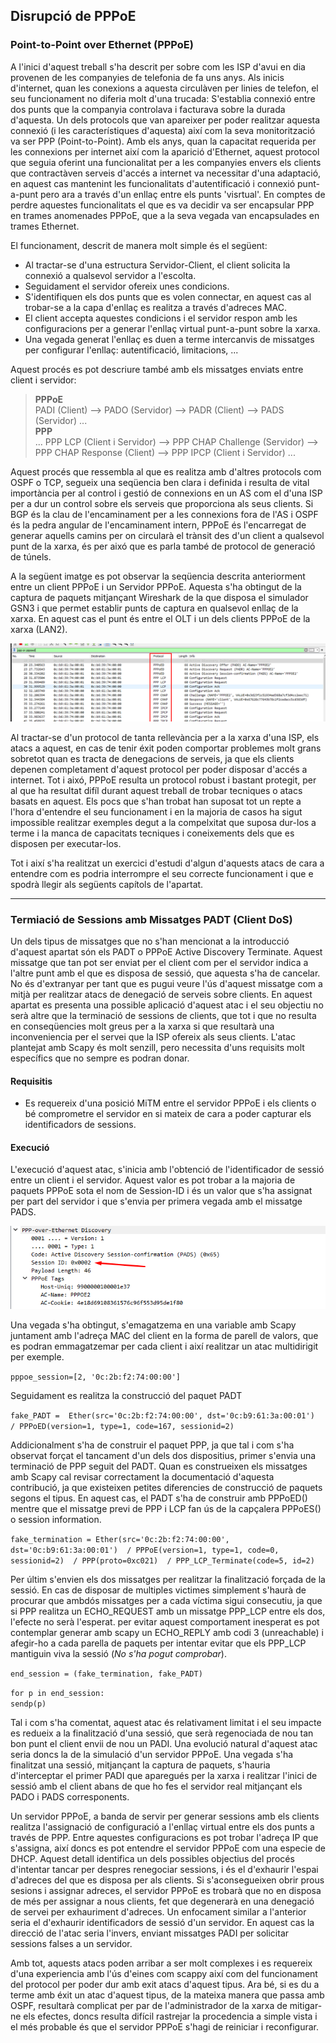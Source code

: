 ## Disrupció de PPPoE

### Point-to-Point over Ethernet (PPPoE)

A l'inici d'aquest treball s'ha descrit per sobre com les ISP d'avui en dia provenen de les companyies de telefonia de fa
uns anys. Als inicis d'internet, quan les conexions a aquesta circulàven per linies de telefon, el seu funcionament no
diferia molt d'una trucada: S'establia connexió entre dos punts que la companyia controlava i facturava sobre la durada 
d'aquesta. Un dels protocols que van apareixer per poder realitzar aquesta connexió (i les característiques d'aquesta) així
com la seva monitorització va ser PPP (Point-to-Point). Amb els anys, quan la capacitat requerida per les connexions per
internet així com la aparició d'Ethernet, aquest protocol que seguia oferint una funcionalitat per a les companyies envers
els clients que contractàven serveis d'accés a internet va necessitar d'una adaptació, en aquest cas mantenint les funcionalitats
d'autentificació i connexió punt-a-punt pero ara a través d'un enllaç entre els punts 'visrtual'. En comptes de perdre aquestes
funcionalitats el que es va decidir va ser encapsular PPP en trames anomenades PPPoE, que a la seva vegada van encapsulades 
en trames Ethernet.

El funcionament, descrit de manera molt simple és el següent:

- Al tractar-se d'una estructura Servidor-Client, el client solicita la connexió a qualsevol servidor a l'escolta.
- Seguidament el servidor ofereix unes condicions.
- S'identifiquen els dos punts que es volen connectar, en aquest cas al trobar-se a la capa d'enllaç es realitza a través
  d'adreces MAC.
- El client accepta aquestes condicions i el servidor respon amb les configuracions per a generar l'enllaç virtual punt-a-punt
sobre la xarxa.
- Una vegada generat l'enllaç es duen a terme intercanvis de missatges per configurar l'enllaç: autentificació, limitacions, ...

Aquest procés es pot descriure també amb els missatges enviats entre client i servidor:

> **PPPoE**  
> PADI (Client) --> PADO (Servidor) --> PADR (Client) --> PADS (Servidor) ...   
> **PPP**  
> ... PPP LCP (Client i Servidor) --> PPP CHAP Challenge (Servidor) --> PPP CHAP Response (Client) --> PPP IPCP (Client i Servidor) ...
> 

Aquest procés que ressembla al que es realitza amb d'altres protocols com OSPF o TCP, segueix una seqüencia ben clara i definida
i resulta de vital importància per al control i gestió de connexions en un AS com el d'una ISP per a dur un control sobre 
els serveis que proporciona als seus clients. Si BGP és la clau de l'encaminament per a les connexions fora de l'AS i OSPF
és la pedra angular de l'encaminament intern, PPPoE és l'encarregat de generar aquells camins per on circularà el trànsit
des d'un client a qualsevol punt de la xarxa, és per aixó que es parla també de protocol de generació de túnels.

A la següent imatge es pot observar la seqüencia descrita anteriorment entre un client PPPoE i un Servidor PPPoE. Aquesta
s'ha obtingut de la captura de paquets mitjançant Wireshark de la que disposa el simulador GSN3 i que permet establir punts
de captura en qualsevol enllaç de la xarxa. En aquest cas el punt és entre el OLT i un dels clients PPPoE de la xarxa (LAN2).

![img.png](img.png)

Al tractar-se d'un protocol de tanta rellevància per a la xarxa d'una ISP, els atacs a aquest, en cas de tenir éxit poden
comportar problemes molt grans sobretot quan es tracta de denegacions de serveis, ja que els clients depenen completament 
d'aquest protocol per poder disposar d'accés a internet. Tot i aixó, PPPoE resulta un protocol robust i bastant protegit,
per al que ha resultat difíl durant aquest treball de trobar tecniques o atacs basats en aquest. Els pocs que s'han trobat
han suposat tot un repte a l'hora d'entendre el seu funcionament i en la majoria de casos ha sigut impossible realitzar exemples
degut a la compelxitat que suposa dur-los a terme i la manca de capacitats tecniques i coneixements dels que es disposen 
per executar-los.

Tot i així s'ha realitzat un exercici d'estudi d'algun d'aquests atacs de cara a entendre com es podria interrompre el seu
correcte funcionament i que e spodrà llegir als següents capítols de l'apartat.


--- 

### Termiació de Sessions amb Missatges PADT (Client DoS)

Un dels tipus de missatges que no s'han mencionat a la introducció d'aquest apartat són els PADT o PPPoE Active Discovery
Terminate. Aquest missatge que tan pot ser enviat per el client com per el servidor indica a l'altre punt amb el que es 
disposa de sessió, que aquesta s'ha de cancelar. No és d'extranyar per tant que es pugui veure l'ús d'aquest missatge com
a mitjà per realitzar atacs de denegació de serveis sobre clients. En aquest apartat es presenta una possible aplicació 
d'aquest atac i el seu objectiu no serà altre que la terminació de sessions de clients, que tot i que no resulta en conseqüencies
molt greus per a la xarxa si que resultarà una inconveniencia per el servei que la ISP ofereix als seus clients. L'atac
plantejat amb Scapy és molt senzill, pero necessita d'uns requisits molt específics que no sempre es podran donar.

#### Requisitis  

- Es requereix d'una posició MiTM entre el servidor PPPoE i els clients o bé comprometre el servidor en si mateix de cara
a poder capturar els identificadors de sessions.

#### Execució  

L'execució d'aquest atac, s'inicia amb l'obtenció de l'identificador de sessió entre un client i el servidor. Aquest valor
es pot trobar a la majoria de paquets PPPoE sota el nom de Session-ID i és un valor que s'ha assignat per part del servidor
i que s'envia per primera vegada amb el missatge PADS.

![img_1.png](img_1.png)

Una vegada s'ha obtingut, s'emagatzema en una variable amb Scapy juntament amb l'adreça MAC del client en la forma de parell
de valors, que es podran emmagatzemar per cada client i així realitzar un atac multidirigit per exemple.

`pppoe_session=[2, '0c:2b:f2:74:00:00']`

Seguidament es realitza la construcció del paquet PADT

`fake_PADT =  Ether(src='0c:2b:f2:74:00:00', dst='0c:b9:61:3a:00:01') 
              / PPPoED(version=1, type=1, code=167, sessionid=2)`  

Addicionalment s'ha de construir el paquet PPP, ja que tal i com s'ha observat forçat el tancament d'un dels dos dispositius, 
primer s'envia una terminació de PPP seguit del PADT. Quan es construeixen els missatges amb Scapy cal revisar correctament
la documentació d'aquesta contribució, ja que existeixen petites diferencies de construcció de paquets segons el tipus.
En aquest cas, el PADT s'ha de construir amb PPPoED() mentre que el missatge previ de PPP i LCP fan ús de la capçalera PPPoES()
o session information.

`fake_termination = Ether(src='0c:2b:f2:74:00:00', dst='0c:b9:61:3a:00:01') 
                    / PPPoE(version=1, type=1, code=0, sessionid=2) 
                    / PPP(proto=0xc021) 
                    / PPP_LCP_Terminate(code=5, id=2)`  

Per últim s'envien els dos missatges per realitzar la finalització forçada de la sessió. En cas de disposar de multiples 
victimes simplement s'haurà de procurar que ambdós missatges per a cada víctima sigui consecutiu, ja que si PPP realitza
un ECHO_REQUEST amb un missatge PPP_LCP entre els dos, l'efecte no serà l'esperat. per evitar aquest comportament inesperat
es pot contemplar generar amb scapy un ECHO_REPLY amb codi 3 (unreachable) i afegir-ho a cada parella de paquets per intentar
evitar que els PPP_LCP mantiguin viva la sessió (*No s'ha pogut comprobar*).

`end_session = (fake_termination, fake_PADT)`  

`for p in end_session:`  
  `sendp(p)`
  
Tal i com s'ha comentat, aquest atac és relativament limitat i el seu impacte es redueix a la finalització d'una sessió,
que serà regenociada de nou tan bon punt el client envii de nou un PADI. Una evolució natural d'aquest atac seria doncs la
de la simulació d'un servidor PPPoE. Una vegada s'ha finalitzat una sessió, mitjançant la captura de paquets, s'hauria
d'interceptar el primer PADI que aparegués per la xarxa i realitzar l'inici de sessió amb el client abans de que ho fes 
el servidor real mitjançant els PADO i PADS corresponents.

Un servidor PPPoE, a banda de servir per generar sessions amb els clients realitza l'assignació de configuració a l'enllaç
virtual entre els dos punts a través de PPP. Entre aquestes configuracions es pot trobar l'adreça IP que s'assigna, així
doncs es pot entendre el servidor PPPoE com una especie de DHCP. Aquest detall identifica un dels possibles objectius del
procés d'intentar tancar per despres renegociar sessions, i és el d'exhaurir l'espai d'adreces del que es disposa per als 
clients. Si s'aconsegueixen obrir prous sesions i assignar adreces, el servidor PPPoE es trobarà que no en disposa de més 
per assignar a nous clients, fet que degenerarà en una denegació de servei per exhauriment d'adreces. Un enfocament similar 
a l'anterior seria el d'exhaurir identificadors de sessió d'un servidor. En aquest cas la direcció de l'atac seria l'invers, 
enviant missatges PADI per solicitar sessions falses a un servidor.

Amb tot, aquests atacs poden arribar a ser molt complexes i es requereix d'una experiencia amb l'ús d'eines com scappy 
així com del funcionament del protocol per poder dur amb exit atacs d'aquest tipus. Ara bé, si es du a terme amb éxit un
atac d'aquest tipus, de la mateixa manera que passa amb OSPF, resultarà complicat per par de l'administrador de la xarxa
de mitigar-ne els efectes, doncs resulta difícil rastrejar la procedencia a simple vista i el més probable és que el servidor
PPPoE s'hagi de reiniciar i reconfigurar.